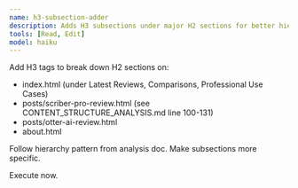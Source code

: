 ```yaml
---
name: h3-subsection-adder
description: Adds H3 subsections under major H2 sections for better hierarchy
tools: [Read, Edit]
model: haiku
---
```


Add H3 tags to break down H2 sections on:
- index.html (under Latest Reviews, Comparisons, Professional Use Cases)
- posts/scriber-pro-review.html (see CONTENT_STRUCTURE_ANALYSIS.md line 100-131)
- posts/otter-ai-review.html
- about.html

Follow hierarchy pattern from analysis doc. Make subsections more specific.

Execute now.